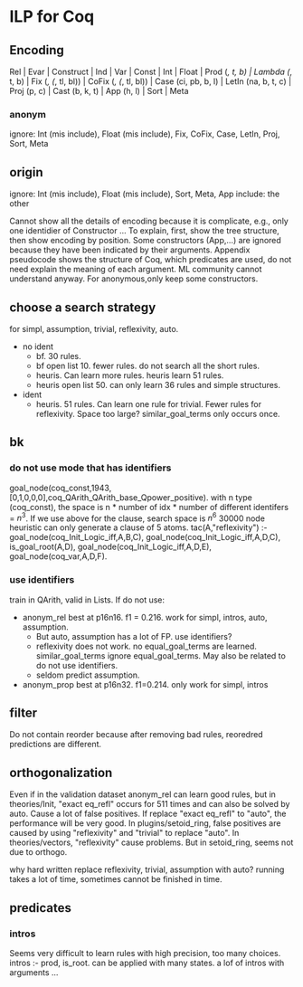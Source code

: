 # ILP for Coq

## Encoding

Rel | Evar | Construct | Ind  | Var | Const | Int | Float
| Prod (_, t, b) | Lambda (_, t, b) | Fix (_, (_, tl, bl))
| CoFix (_, (_, tl, bl))
| Case (ci, pb, b, l)
| LetIn (na, b, t, c)
| Proj (p, c)
| Cast (b, k, t)
| App (h, l)
| Sort | Meta

### anonym

ignore: Int (mis include), Float (mis include), Fix, CoFix, Case, LetIn, Proj, Sort, Meta

## origin

ignore: Int (mis include), Float (mis include), Sort, Meta, App
include: the other

Cannot show all the details of encoding because it is complicate, e.g., only one identidier of Constructor ... To explain, first, show the tree structure, then show encoding by position. Some constructors (App,...) are ignored because they have been indicated by their arguments. Appendix pseudocode shows the structure of Coq, which predicates are used, do not need explain the meaning of each argument. ML community cannot understand anyway.
For anonymous,only keep some constructors.


## choose a search strategy

for simpl, assumption, trivial, reflexivity, auto.
* no ident
   * bf. 30 rules.
   * bf open list 10. fewer rules. do not search all the short rules.
   * heuris. Can learn more rules. heuris learn 51 rules.
   * heuris open list 50. can only learn 36 rules and simple structures.
* ident
   * heuris. 51 rules. Can learn one rule for trivial. Fewer rules for reflexivity. Space too large? similar_goal_terms only occurs once.

## bk

### do not use mode that has identifiers

goal_node(coq_const,1943,[0,1,0,0,0],coq_QArith_QArith_base_Qpower_positive).
with n type (coq_const), the space is n * number of idx * number of different
identifers = $n^3$.
If we use above for the clause, search space is $n^6$
30000 node heuristic can only generate a clause of 5 atoms.
tac(A,"reflexivity") :-
   goal_node(coq_Init_Logic_iff,A,B,C), goal_node(coq_Init_Logic_iff,A,D,C), is_goal_root(A,D), goal_node(coq_Init_Logic_iff,A,D,E), goal_node(coq_var,A,D,F).

### use identifiers

train in QArith, valid in Lists. If do not use:
- anonym_rel best at p16n16. f1 = 0.216. work for simpl, intros, auto, assumption. 
  - But auto, assumption has a lot of FP. use identifiers?
  - reflexivity does not work. no equal_goal_terms are learned.
similar_goal_terms ignore equal_goal_terms. May also be related to do not use identifiers.
  - seldom predict assumption.
- anonym_prop best at p16n32. f1=0.214. only work for simpl, intros

## filter

Do not contain reorder because after removing bad rules, reoredred predictions are different. 

## orthogonalization

Even if in the validation dataset anonym_rel can learn good rules, but in theories/Init, "exact eq_refl" occurs for 511 times and can also be solved by auto. Cause a lot of false positives. If replace "exact eq_refl" to "auto", the performance will be very good. In plugins/setoid_ring, false positives are caused by using "reflexivity" and "trivial" to replace "auto". In theories/vectors, "reflexivity" cause problems.
But in setoid_ring, seems not due to orthogo.

why hard written replace reflexivity, trivial, assumption with auto?
running takes a lot of time, sometimes cannot be finished in time.

## predicates

### intros

Seems very difficult to learn rules with high precision, too many choices.
intros :- prod, is_root. can be applied with many states. a lof of intros with arguments ...
